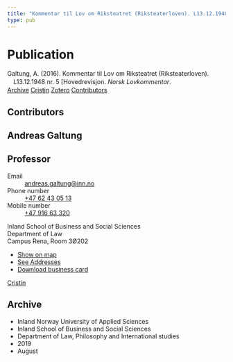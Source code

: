 ```yaml
---
title: "Kommentar til Lov om Riksteatret (Riksteaterloven). L13.12.1948 nr. 5 [Hovedrevisjon"
type: pub
---
```

<h1>Publication</h1>
<article id="csl-bib-container-PBXH4AZ8" class="csl-bib-container">
  <div class="csl-bib-body" style="line-height: 1.35; padding-left: 1em; text-indent:-1em;">
  <div class="csl-entry">Galtung, A. (2016). Kommentar til Lov om Riksteatret (Riksteaterloven). L13.12.1948 nr. 5 [Hovedrevisjon. <i>Norsk Lovkommentar</i>.</div>
</div>
  <div class="csl-bib-buttons">
    <a href="#taxonomy-article-PBXH4AZ8" class="csl-bib-button">Archive</a>
    <a href="https://app.cristin.no/results/show.jsf?id=1718754" alt="Cristin URL" class="csl-bib-button">Cristin</a>
    <a href="http://zotero.org/groups/5022929/items/PBXH4AZ8" alt="Zotero URL" class="csl-bib-button">Zotero</a>
    <a href="#contributors-article-PBXH4AZ8" class="csl-bib-button">Contributors</a>
  </div>
  <div id="csl-bib-meta-container-PBXH4AZ8"></div>
</article>
<div id="csl-bib-meta-PBXH4AZ8" class="csl-bib-meta">
  <article id="contributors-article-PBXH4AZ8" class="contributors-article">
    <h1>Contributors</h1>
    <div class="personas">
<div class="vrtx-hinn-person-card">
<div class="photo">
<i class="lar la-user-circle missing-person"></i>
</div>
<div class="info">
<hgroup><h1>Andreas Galtung</h1>
<h2>Professor</h2>
</hgroup><dl>
<dt>Email</dt>
<dd>
<a href="mailto:andreas.galtung@inn.no">andreas.galtung@inn.no</a>
</dd>
<dt>Phone number</dt>
<dd><a href="tel:+4762430513">
+47 62 43 05 13
</a></dd>
<dt>Mobile number</dt>
<dd><a href="tel:+4791663320">
+47 916 63 320
</a></dd>
</dl>
<p>
Inland School of Business and Social Sciences<br>
Department of Law<br>
Campus Rena,
Room 3Ø202
</p>
<ul class="vrtx-hinn-links">
<li><a href="https://www.google.com/maps?q=61.13620,11.37454">Show on map</a></li>
<li><a href="https://www.inn.no/english/find-an-employee/andreas-galtung.html#vrtx-hinn-addresses">See Addresses</a></li>
<li><a href="https://www.inn.no/english/find-an-employee/andreas-galtung.html?vrtx=vcf">Download business card</a></li>
</ul>
</div>
</div>
<a href="https://app.cristin.no/persons/show.jsf?id=306647" alt="Cristin URL" class="personas-cristin">Cristin</a>
</div>
  </article>
  <article id="taxonomy-article-PBXH4AZ8" class="taxonomy-article">
    <h1>Archive</h1>
    <ul>
      <li>Inland Norway University of Applied Sciences</li>
      <li>Inland School of Business and Social Sciences</li>
      <li>Department of Law, Philosophy and International studies</li>
      <li>2019</li>
      <li>August</li>
    </ul>
  </article>
</div>
